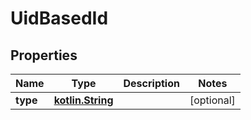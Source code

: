 # UidBasedId

## Properties
Name | Type | Description | Notes
------------ | ------------- | ------------- | -------------
**type** | [**kotlin.String**](.md) |  |  [optional]
